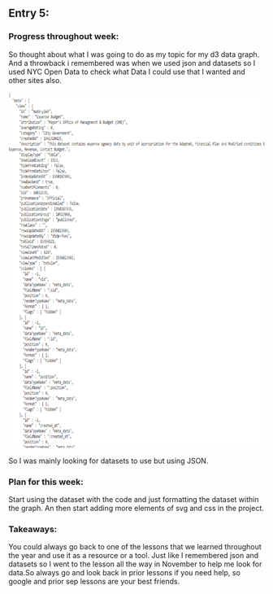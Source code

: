 ## Entry 5:

### Progress throughout week:

So thought about what I was going to do as my topic for my d3 data graph.
And a throwback i remembered was when we used json and datasets so I used NYC Open Data to check what Data I could use that I wanted and other sites also.
 <p align = "center">
  <img src = "jsondata.PNG" width="600" height="700">
</p>
 So I was mainly looking for datasets to use but using JSON.
 
### Plan for this week:

Start using the dataset with the code and just formatting the dataset within the graph. An then start adding more elements of svg and css in the project.


### Takeaways:

You could always go back to one of the lessons that we learned throughout the year and use it as a resource or a tool. Just like I remembered json and datasets so I went to the lesson all the way in November to help me look for data.So always go and look back in prior lessons if you need help, so google and prior sep lessons are your best friends.





